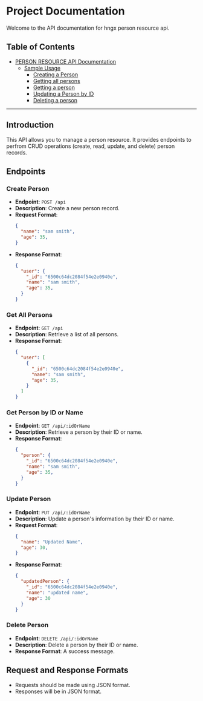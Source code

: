 # Project Documentation

Welcome to the API documentation for hngx person resource api.

## Table of Contents

- [PERSON RESOURCE API Documentation](#person-resource-api-documentation)
  - [Sample Usage](#sample-usage)
    - [Creating a Person](#creating-a-person)
    - [Getting all persons](#getting-all-persons)
    - [Getting a person](#getting-a-person)
    - [Updating a Person by ID](#updating-a-person-by-id)
    - [Deleting a person](#deleting-a-person)

---

## Introduction

This API allows you to manage a person resource. It provides endpoints to perfrom CRUD operations (create, read, update, and delete) person records.

## Endpoints

### Create Person

- **Endpoint**: `POST /api`
- **Description**: Create a new person record.
- **Request Format**:
  ```json
  {
    "name": "sam smith",
    "age": 35,
  }
  ```
- **Response Format**:
  ```json
  {
    "user": {
      "_id": "6500c64dc2084f54e2e0940e",
      "name": "sam smith",
      "age": 35,
    }
  }
  ```

### Get All Persons

- **Endpoint**: `GET /api `
- **Description**: Retrieve a list of all persons.
- **Response Format**:
  ```json
  {
    "user": [
      {
        "_id": "6500c64dc2084f54e2e0940e",
        "name": "sam smith",
        "age": 35,
      }
    ]
  }
  ```

### Get Person by ID or Name

- **Endpoint**: `GET /api/:idOrName`
- **Description**: Retrieve a person by their ID or name.
- **Response Format**:
  ```json
  {
    "person": {
      "_id": "6500c64dc2084f54e2e0940e",
      "name": "sam smith",
      "age": 35,
    }
  }
  ```

### Update Person

- **Endpoint**: `PUT /api/:idOrName`
- **Description**: Update a person's information by their ID or name.
- **Request Format**:
  ```json
  {
    "name": "Updated Name",
    "age": 30,
  }
  ```
- **Response Format**:
  ```json
  {
    "updatedPerson": {
      "_id": "6500c64dc2084f54e2e0940e",
      "name": "updated name",
      "age": 30
    }
  }
  ```

### Delete Person

- **Endpoint**: `DELETE /api/:idOrName`
- **Description**: Delete a person by their ID or name.
- **Response Format**: A success message.

## Request and Response Formats

- Requests should be made using JSON format.
- Responses will be in JSON format.
